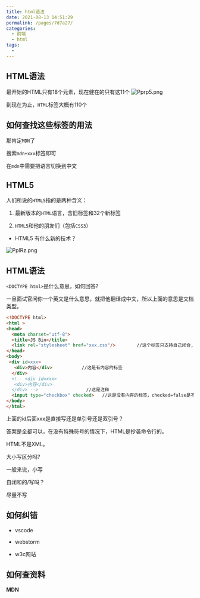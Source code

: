 ```yaml
---
title: html语法
date: 2021-08-13 14:51:29
permalink: /pages/7d7a27/
categories:
  - 前端
  - html
tags:
  - 
---
```



## HTML语法

最开始的HTML只有18个元素，现在健在的只有这11个
![Pprp5.png](https://ss.im5i.com/2021/08/12/Pprp5.png)


到现在为止，`HTML`标签大概有110个

## 如何查找这些标签的用法

那肯定`MDN`了

搜索`mdn+xxx`标签即可

在`mdn`中需要把语言切换到中文


## HTML5

人们所说的`HTML5`指的是两种含义：

1. 最新版本的`HTML`语言，含旧标签和32个新标签

2. `HTML5`和他的朋友们（包括`CSS3`）

- HTML5 有什么新的技术？

![PplRz.png](https://ss.im5i.com/2021/08/12/PplRz.png)



## HTML语法

`<DOCTYPE html>`是什么意思，如何回答?

一旦面试官问你一个英文是什么意思，就把他翻译成中文，所以上面的意思是文档类型。

```HTML
<!DOCTYPE html>
<html >
<head>
  <meta charset="utf-8">
  <title>JS Bin</title>
  <link rel="stylesheet" href="xxx.css"/>        //这个标签只支持自己闭合,最后的斜杠没有是规范的，就是没有/的写法，那写上也对，有很强的纠错能力
</head>
<body>
 <div id=xxx>
   <div>内容</div>           //这是有内容的标签
  </div>
  <!-- <div id=xxx>
   <div>内容</div>
  </div> -->                  //这是注释
  <input type="checkbox" checked>   //这是没有内容的标签，checked=false是不看的。
</body>
</html>
```


上面的id后面xxx是直接写还是单引号还是双引号？

答案是全都可以，在没有特殊符号的情况下，HTML是抄袭命令行的。

HTML不是XML。

大小写区分吗?

一般来说，小写

自闭和的/写吗？

尽量不写

## 如何纠错

- vscode

- webstorm

- w3c网站

## 如何查资料

**MDN** 
